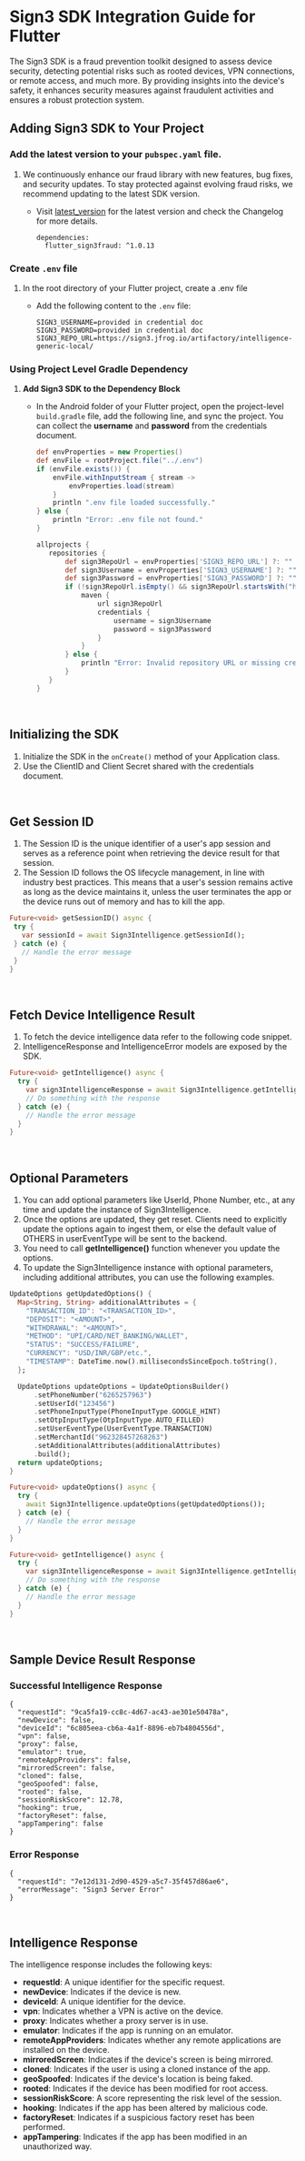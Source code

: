 # Sign3 SDK Integration Guide for Flutter

The Sign3 SDK is a fraud prevention toolkit designed to assess device security, detecting potential risks such as rooted devices, VPN connections, or remote access, and much more. By providing insights into the device's safety, it enhances security measures against fraudulent activities and ensures a robust protection system.

## Adding Sign3 SDK to Your Project

### Add the latest version to your `pubspec.yaml` file.
1. We continuously enhance our fraud library with new features, bug fixes, and security updates. To stay protected against evolving fraud risks, we recommend updating to the latest SDK version.
   - Visit [latest_version](https://pub.dev/packages/fraud_sdk_flutter) for the latest version and check the Changelog for more details.

     ```dependency
     dependencies:
       flutter_sign3fraud: ^1.0.13
     ```

### Create `.env` file

1. In the root directory of your Flutter project, create a .env file
   - Add the following content to the `.env` file:
     
     ``` credential
     SIGN3_USERNAME=provided in credential doc
     SIGN3_PASSWORD=provided in credential doc
     SIGN3_REPO_URL=https://sign3.jfrog.io/artifactory/intelligence-generic-local/
      ```

### Using Project Level Gradle Dependency
1. **Add Sign3 SDK to the Dependency Block**
   - In the Android folder of your Flutter project, open the project-level `build.gradle` file, add the following line, and sync the project. You can collect the **username** and **password** from the credentials document.

     ```groovy
     def envProperties = new Properties()
     def envFile = rootProject.file("../.env")
     if (envFile.exists()) {
         envFile.withInputStream { stream ->
             envProperties.load(stream)
         }
         println ".env file loaded successfully."
     } else {
         println "Error: .env file not found."
     }
     
     allprojects {
        repositories {
            def sign3RepoUrl = envProperties['SIGN3_REPO_URL'] ?: ""
            def sign3Username = envProperties['SIGN3_USERNAME'] ?: ""
            def sign3Password = envProperties['SIGN3_PASSWORD'] ?: ""
            if (!sign3RepoUrl.isEmpty() && sign3RepoUrl.startsWith("https://") && !sign3Username.isEmpty() && !sign3Password.isEmpty()) {
                maven {
                    url sign3RepoUrl
                    credentials {
                        username = sign3Username
                        password = sign3Password
                    }
                }
            } else {
                println "Error: Invalid repository URL or missing credentials in .env file."
            }
        }
     }
     ```
<br>

## Initializing the SDK
1. Initialize the SDK in the `onCreate()` method of your Application class.
2. Use the ClientID and Client Secret shared with the credentials document.
<br>

## Get Session ID

1. The Session ID is the unique identifier of a user's app session and serves as a reference point when retrieving the device result for that session.
2. The Session ID follows the OS lifecycle management, in line with industry best practices. This means that a user's session remains active as long as the device maintains it, unless the user terminates the app or the device runs out of memory and has to kill the app.
 
 ```dart
Future<void> getSessionID() async {
  try {
    var sessionId = await Sign3Intelligence.getSessionId();
  } catch (e) {
    // Handle the error message 
  }
}
```
<br>

## Fetch Device Intelligence Result

1. To fetch the device intelligence data refer to the following code snippet.
2. IntelligenceResponse and IntelligenceError models are exposed by the SDK.

```dart
Future<void> getIntelligence() async {
  try {
    var sign3IntelligenceResponse = await Sign3Intelligence.getIntelligence();
    // Do something with the response
  } catch (e) {
    // Handle the error message 
  }
}
```
<br>

## Optional Parameters
1.	You can add optional parameters like UserId, Phone Number, etc., at any time and update the instance of Sign3Intelligence.
2.	Once the options are updated, they get reset. Clients need to explicitly update the options again to ingest them, or else the default value of OTHERS in userEventType will be sent to the backend.
3.	You need to call **getIntelligence()** function whenever you update the options.
4.	To update the Sign3Intelligence instance with optional parameters, including additional attributes, you can use the following examples.

```dart
UpdateOptions getUpdatedOptions() {
  Map<String, String> additionalAttributes = {
    "TRANSACTION_ID": "<TRANSACTION_ID>",
    "DEPOSIT": "<AMOUNT>",
    "WITHDRAWAL": "<AMOUNT>",
    "METHOD": "UPI/CARD/NET_BANKING/WALLET",
    "STATUS": "SUCCESS/FAILURE",
    "CURRENCY": "USD/INR/GBP/etc.",
    "TIMESTAMP": DateTime.now().millisecondsSinceEpoch.toString(),
  };

  UpdateOptions updateOptions = UpdateOptionsBuilder()
      .setPhoneNumber("6265257963")
      .setUserId("123456")
      .setPhoneInputType(PhoneInputType.GOOGLE_HINT)
      .setOtpInputType(OtpInputType.AUTO_FILLED)
      .setUserEventType(UserEventType.TRANSACTION)
      .setMerchantId("962328457268263")
      .setAdditionalAttributes(additionalAttributes)
      .build();
  return updateOptions;
}

Future<void> updateOptions() async {
  try {
    await Sign3Intelligence.updateOptions(getUpdatedOptions());
  } catch (e) {
    // Handle the error message 
  }
}

Future<void> getIntelligence() async {
  try {
    var sign3IntelligenceResponse = await Sign3Intelligence.getIntelligence();
    // Do something with the response
  } catch (e) {
    // Handle the error message 
  }
}
```
<br>

## Sample Device Result Response

### Successful Intelligence Response

```response
{
  "requestId": "9ca5fa19-cc8c-4d67-ac43-ae301e50478a",
  "newDevice": false,
  "deviceId": "6c805eea-cb6a-4a1f-8896-eb7b4804556d",
  "vpn": false,
  "proxy": false,
  "emulator": true,
  "remoteAppProviders": false,
  "mirroredScreen": false,
  "cloned": false,
  "geoSpoofed": false,
  "rooted": false,
  "sessionRiskScore": 12.78,
  "hooking": true,
  "factoryReset": false,
  "appTampering": false
}

```
### Error Response

```error
{
  "requestId": "7e12d131-2d90-4529-a5c7-35f457d86ae6",
  "errorMessage": "Sign3 Server Error"
}
```
<br>

## Intelligence Response

The intelligence response includes the following keys:

- **requestId**: A unique identifier for the specific request.
- **newDevice**: Indicates if the device is new.
- **deviceId**: A unique identifier for the device.
- **vpn**: Indicates whether a VPN is active on the device.
- **proxy**: Indicates whether a proxy server is in use.
- **emulator**: Indicates if the app is running on an emulator.
- **remoteAppProviders**: Indicates whether any remote applications are installed on the device.
- **mirroredScreen**: Indicates if the device's screen is being mirrored.
- **cloned**: Indicates if the user is using a cloned instance of the app.
- **geoSpoofed**: Indicates if the device's location is being faked.
- **rooted**: Indicates if the device has been modified for root access.
- **sessionRiskScore**: A score representing the risk level of the session.
- **hooking**: Indicates if the app has been altered by malicious code.
- **factoryReset**: Indicates if a suspicious factory reset has been performed.
- **appTampering**: Indicates if the app has been modified in an unauthorized way.


